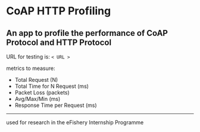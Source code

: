 # CoAP HTTP Profiling

## An app to profile the performance of CoAP Protocol and HTTP Protocol

URL for testing is: `< URL >`

metrics to measure:
- Total Request (N)
- Total Time for N Request (ms)
- Packet Loss (packets)
- Avg/Max/Min (ms)
- Response Time per Request (ms)

---

used for research in the eFishery Internship Programme